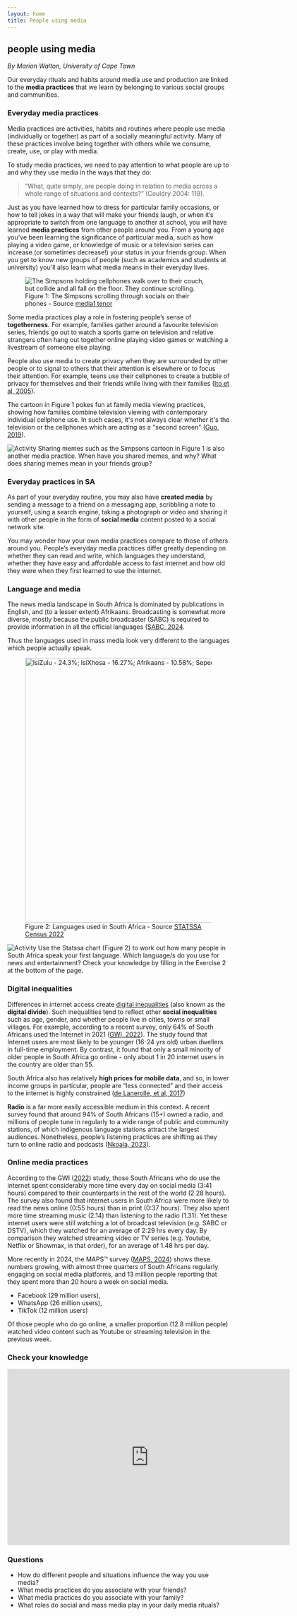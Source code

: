```yaml
---
layout: home
title: People using media
---
```


## people using media
*By Marion Walton, University of Cape Town*

Our everyday rituals and habits around media use and production are linked to the **media practices** that we learn 
by belonging to various social groups and communities. 

### Everyday media practices

Media practices are activities, habits and routines where people use media (individually or 
together) as part of a socially meaningful activity. Many of these practices involve being together with others
while we consume, create, use, or play with media. 

To study media practices, we need to pay attention to what people are up to and why they use media in the ways that they do: 

>“What, quite simply, are people doing in relation to media across a whole range of situations and contexts?” 
(Couldry 2004: 119). 

Just as you have learned how to dress for particular family occasions, or how to tell jokes in a way that will make 
your friends laugh, or when it’s appropriate to switch from one language to another at school, you will have 
learned **media practices** from other people around you. From a young age you’ve been learning the significance 
of particular media, such as how playing a video game, or knowledge of music or a television series can increase (or sometimes decrease!) your status
in your friends group. When you get to know new groups of people (such as academics and students at university) you'll also learn what media 
means in their everyday lives. 

<figure>
<img title="Simpsons cartoon" alt="The Simpsons holding cellphones walk over to their couch, but collide and all fall on the floor. They continue scrolling." src="https://cdn.glitch.global/cf95248c-36c9-4c16-8fd1-053cbc9fd048/simpsons.gif?v=1739271903920">   
  <figcaption>Figure 1: The Simpsons scrolling through socials on their phones - Source <a href src="https://media1.tenor.com/m/RSSvQ8MYq-gAAAAC/nationalsiblingsday-nationalsiblingday.gif">media1 tenor</a>
</figcaption>
  </figure>

Some media practices play a role in fostering people’s sense of **togetherness.** For example, families gather
around a favourite television series, friends go out to watch a sports game on television and relative strangers 
often hang out together online playing video games or watching a livestream of someone else playing. 

People also use media to create privacy when they are surrounded by other people or to signal to others that their attention is elsewhere or to focus their attention.
For example, teens use their cellphones to create a bubble of privacy for themselves and their friends while
living with their families ([Ito et al, 2005](/ideas/references/index.html#ito_et_al_2005)).

The cartoon in Figure 1 pokes fun at family 
media viewing practices, showing how families combine television viewing with
contemporary individual cellphone use. In such cases, it's not always clear whether it's the television or the cellphones which are acting as a "second screen" ([Guo, 2019](/ideas/references/index.html#guo_2019)).

![Activity](https://cdn.glitch.global/cf95248c-36c9-4c16-8fd1-053cbc9fd048/pencilpencil.svg?v=1739011370699 "small") Sharing memes such as the Simpsons cartoon in Figure 1 is also another media practice. When have you shared memes, and why? What does sharing memes
mean in your friends group? 

### Everyday practices in SA

As part of your everyday routine, you may also have **created media** by sending a  message to a friend on 
a messaging app, scribbling a note to yourself, using a search engine, taking a photograph or video and sharing 
it with other people in the form of **social media** content posted to a social network site. 

You may wonder how your own media practices compare to those of others around you. People’s everyday media practices 
differ greatly depending on whether they can read and write, which languages they understand, whether they have easy 
and affordable access to fast internet and how old they were when they first learned to use the internet. 

### Language and media 

The news media landscape in South Africa is dominated by publications in English, and (to a lesser extent) Afrikaans.
Broadcasting is somewhat more diverse, mostly because the public broadcaster (SABC) is required to provide information in all the
official languages ([SABC, 2024](/ideas/references/index.html#sabc_2024).

Thus the languages used in mass media look very different to the languages which people actually speak.

<figure>
<img width = "600" title="Languages in SA" alt="IsiZulu - 24.3%; IsiXhosa - 16.27%; Afrikaans - 10.58%; Sepedi, 9.93% English 8.69%." src="https://cdn.glitch.global/cf95248c-36c9-4c16-8fd1-053cbc9fd048/Language.png?v=1739289781720">   
  <figcaption>Figure 2: Languages used in South Africa - Source <a href src="https://next.wazimap.co.za/">STATSSA Census 2022</a>
</figcaption>
  </figure>
  
  ![Activity](https://cdn.glitch.global/cf95248c-36c9-4c16-8fd1-053cbc9fd048/pencilpencil.svg?v=1739011370699 "small")
 Use the Statssa chart (Figure 2) to work out how many people in South Africa speak your first language. Which language/s do you
  use for news and entertainment?  Check your knowledge by filling in the Exercise 2 at the bottom of the page. 
  
### Digital inequalities

Differences in internet access create [digital inequalities](/ideas/definitions/#digital_inequality) (also known as the **digital divide**). 
Such inequalities tend to reflect other **social inequalities** such as age, gender, and whether people live in cities, towns or small 
villages. For example, according to a recent survey, only 64% of South Africans used the Internet in 2021 ([GWI, 2022](/ideas/references/index.html#gwi_2022)). 
The study found that Internet users are most likely to be younger (16-24 yrs old) urban dwellers in full-time 
employment. By contrast, it found that only a small minority of older people in South Africa go online \- only 
about 1 in 20 internet users in the country are older than 55\.

South Africa also has relatively **high prices for mobile data**, and so, in lower income groups in particular, people 
are “less connected” and their access to the internet is highly constrained ([de Lanerolle, et al, 2017](/ideas/references/index.html#de_lanerolle_et_al_2017)) 

**Radio** is a far more easily accessible medium in this context. A recent survey found that around 94% of South 
Africans (15+) owned a radio, and millions of people tune in regularly to a wide range of public and community 
stations, of which  indigenous language stations attract the largest audiences. Nonetheless, people’s listening 
practices are shifting as they turn to online radio and podcasts ([Nkoala, 2023](/ideas/references/index.html#nkoala_2023)).

### Online media practices

According to the GWI ([2022](/ideas/references/index.html#gwi_2022)) study, those South Africans who do use the internet spent considerably more time every 
day on social media (3:41 hours) compared to their counterparts in the rest of the world (2.28 hours). The survey 
also found that internet users in South Africa were more likely to read the news online (0:55 hours) than in print 
(0:37 hours). They also spent more time streaming music (2.14) than listening to the radio (1.31). Yet these internet
users were still watching a lot of broadcast television (e.g. SABC or DSTV), which they watched for an average of 
2:29 hrs every day. By comparison they watched streaming video or TV series (e.g. Youtube, Netflix or Showmax, in 
that order), for an average of 1.48 hrs per day. 

More recently in 2024, the MAPS™ survey ([MAPS, 2024](/ideas/references/index.html#maps_2024)) shows these numbers growing, with 
almost three quarters of South Africans regularly engaging on social media platforms, and 13 million people reporting that they spent
more than 20 hours a week on social media.
- Facebook (29 million users), 
- WhatsApp (26 million users), 
- TikTok (12 million users) 

Of those people who do go online, a smaller proportion (12.8 million people) watched video content such as Youtube or streaming television in the previous week.

### Check your knowledge

<iframe src="https://docs.google.com/forms/d/e/1FAIpQLSfBuutYqTVWhxTUBWAodKpS8ZWnLEn3Vwh3cKbG6uRDzVoqcw/viewform?embedded=true" width="640" height="399" frameborder="0" marginheight="0" marginwidth="0">Loading…</iframe>

### Questions
 
* How do different people and situations influence the way you use media?  
* What media practices do you associate with your friends?   
* What media practices do you associate with your family?  
* What roles do social and mass media play in your daily media rituals?  
